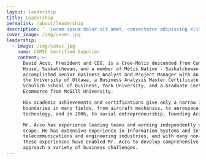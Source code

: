 ```yaml
---
layout: leadership
title: Leadership
permalink: /about/leadership
description: '  Lorem ipsum dolor sit amet, consectetur adipiscing elit. Phasellus sit amet iaculis elit. Nam semper ut arcu non placerat. Praesent nibh massa varius.'
cover_image: /img/cover.jpg
leadership:
  - image: /img/camsc.jpg
    name: CAMSC Certified Supplier
    content: >-
      David Acco, President and CEO, is a Cree-Métis descended from Cumberland
      House, Saskatchewan, and a member of Métis Nation - Saskatchewan. He is an
      accomplished senior Business Analyst and Project Manager with an MBA from
      the University of Ottawa, a Business Analysis Master Certificate from the
      Schulich School of Business, York University, and a Graduate Certificate in
      Ecommerce from McGill University.

      His academic achievements and certifications give only a narrow idea of his talents. He has pushed his
      boundaries in many fields, from aircraft mechanics, to aerospace, to information
      technology, and in 2006, to social entrepreneurship, founding Acosys Consulting Services Inc.

      Mr. Acco has experience leading teams and working independently on projects varying in size and
      scope. He has extensive experience in Information Systems and Information Technology (IS/IT) in the
      telecommunications and engineering industries, and with many non-profit Aboriginal organizations.
      These experiences have enabled Mr. Acco to develop comprehensive management strategies to
      approach a variety of business challenges.
---
```


